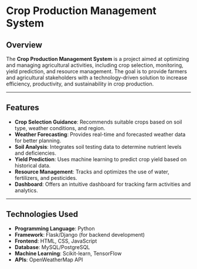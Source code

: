 # Crop Production Management System

## Overview
The **Crop Production Management System** is a project aimed at optimizing and managing agricultural activities, including crop selection, monitoring, yield prediction, and resource management. The goal is to provide farmers and agricultural stakeholders with a technology-driven solution to increase efficiency, productivity, and sustainability in crop production.

---

## Features
- **Crop Selection Guidance**: Recommends suitable crops based on soil type, weather conditions, and region.
- **Weather Forecasting**: Provides real-time and forecasted weather data for better planning.
- **Soil Analysis**: Integrates soil testing data to determine nutrient levels and deficiencies.
- **Yield Prediction**: Uses machine learning to predict crop yield based on historical data.
- **Resource Management**: Tracks and optimizes the use of water, fertilizers, and pesticides.
- **Dashboard**: Offers an intuitive dashboard for tracking farm activities and analytics.

---

## Technologies Used
- **Programming Language**: Python
- **Framework**: Flask/Django (for backend development)
- **Frontend**: HTML, CSS, JavaScript
- **Database**: MySQL/PostgreSQL
- **Machine Learning**: Scikit-learn, TensorFlow
- **APIs**: OpenWeatherMap API
